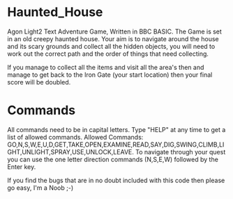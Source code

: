 # Haunted_House
Agon Light2 Text Adventure Game, Written in BBC BASIC.
The Game is set in an old creepy haunted house.
Your aim is to navigate around the house and its scary grounds
and collect all the hidden objects, you will need to work out the correct path
and the order of things that need collecting.

If you manage to collect all the items and visit all the area's then and manage to get back to the Iron Gate (your start location) then your final score will be doubled.

# Commands
All commands need to be in capital letters.
Type "HELP" at any time to get a list of allowed commands.
Allowed Commands:
GO,N,S,W,E,U,D,GET,TAKE,OPEN,EXAMINE,READ,SAY,DIG,SWING,CLIMB,LIGHT,UNLIGHT,SPRAY,USE,UNLOCK,LEAVE.
To navigate through your quest you can use the one letter direction commands (N,S,E,W) followed by the Enter key.

If you find the bugs that are in no doubt included with this code then please go easy, I'm a Noob ;-)
